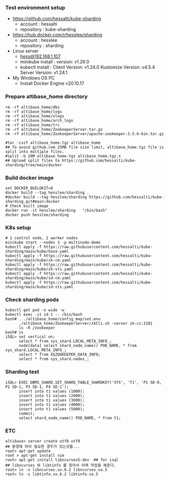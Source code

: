 ### Test environment setup
- https://github.com/hessalti/kube-sharding
  - account : hessalti
  - repository : kube-sharding
- https://hub.docker.com/r/hesslee/sharding
  - account : hesslee
  - repository : sharding
- Linux server
  - hess@192.168.1.107
  - minikube install : version: v1.26.0
  - kubectl install : Client Version: v1.24.0  Kustomize Version: v4.5.4  Server Version: v1.24.1
- My Windows OS PC
  - Install Docker Engine v20.10.17

### Prepare altibase_home directory
```
rm -rf altibase_home/dbs
rm -rf altibase_home/logs
rm -rf altibase_home/xlogs
rm -rf altibase_home/arch_logs
rm -rf altibase_home/trc
rm -rf altibase_home/ZookeeperServer.tar.gz
rm -rf altibase_home/ZookeeperServer/apache-zookeeper-3.5.6-bin.tar.gz

#tar -cvzf altibase_home.tgz altibase_home
## To avoid github.com 25MB file size limit, altibase_home.tgz file is split into multiple files.
#split -b 20M altibase_home.tgz altibase_home.tgz.s
## Upload split files to https://github.com/hessalti/kube-sharding/tree/main/docker
```

### Build docker image
```
set DOCKER_BUILDKIT=0
docker build --tag hesslee/sharding .
#docker build --tag hesslee/sharding https://github.com/hessalti/kube-sharding.git#main:docker
# Check built image
docker run -it hesslee/sharding   "/bin/bash"
docker push hesslee/sharding
```

### K8s setup
```
# 1 control node, 2 worker nodes
minikube start --nodes 3 -p multinode-demo
kubectl apply -f https://raw.githubusercontent.com/hessalti/kube-sharding/main/kube/base.yaml
kubectl apply -f https://raw.githubusercontent.com/hessalti/kube-sharding/main/kube/zk-cm.yaml
kubectl apply -f https://raw.githubusercontent.com/hessalti/kube-sharding/main/kube/zk-sts.yaml
kubectl apply -f https://raw.githubusercontent.com/hessalti/kube-sharding/main/kube/sd-cm.yaml
kubectl apply -f https://raw.githubusercontent.com/hessalti/kube-sharding/main/kube/sd-sts.yaml
```

### Check sharding pods
```
kubectl get pod -o wide -w
kubectl exec -it sd-1 -- /bin/bash
bash# . ./altibase_home/config_map/set.env     
      ./altibase_home/ZookeeperServer/zkCli.sh -server zk-cs:2181
      ls -R /zookeeper
bash# is
iSQL> set vertical on;
      select * from sys_shard.LOCAL_META_INFO_;
      node[data] select shard_node_name() POD_NAME, * from sys_shard.LOCAL_META_INFO_;
      select * from X$ZOOKEEPER_DATA_INFO;
      select * from sys_shard.nodes_;
```

### Sharding test
```
iSQL> EXEC DBMS_SHARD.SET_SHARD_TABLE_SHARDKEY('SYS', 'T1', 'P1 SD-0, P2 SD-1, P3 SD-1, P4 SD-1');
      insert into t1 values (1000);
      insert into t1 values (2000);
      insert into t1 values (3000);
      insert into t1 values (4000);
      insert into t1 values (5000);
      commit;
      select shard_node_name() POD_NAME, * from t1;
```

### ETC
```
altibase> server create utf8 utf8
## 환경에 따라 필요한 경우가 있는것들... 
root> apt-get update
root > apt-get install vim
root> apt-get install libncurses5-dev  ## for isql
## libncurses 와 libtinfo 를 찾아서 아래 작업을 해준다.
root> ln -s libncurses.so.6.2 libncurses.so.5
root> ln -s libtinfo.so.6.2 libtinfo.so.5
```
